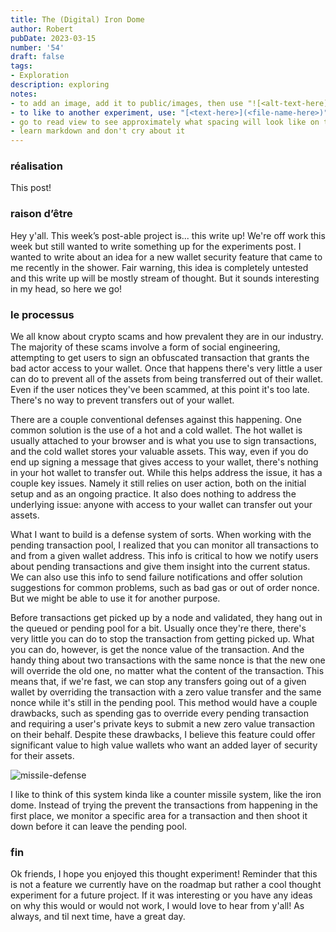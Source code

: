 ```yaml
---
title: The (Digital) Iron Dome
author: Robert
pubDate: 2023-03-15
number: '54'
draft: false
tags:
- Exploration
description: exploring
notes:
- to add an image, add it to public/images, then use "![<alt-text-here](../../../public/images/image-name-here>.png)"
- to like to another experiment, use: "[<text-here>](<file-name-here>)"
- go to read view to see approximately what spacing will look like on the actual site
- learn markdown and don't cry about it
---
```


### réalisation
This post!

### raison d’être
Hey y'all. This week’s post-able project is... this write up! We're off work this week but still wanted to write something up for the experiments post. I wanted to write about an idea for a new wallet security feature that came to me recently in the shower. Fair warning, this idea is completely untested and this write up will be mostly stream of thought. But it sounds interesting in my head, so here we go!

### le processus
We all know about crypto scams and how prevalent they are in our industry. The majority of these scams involve a form of social engineering, attempting to get users to sign an obfuscated transaction that grants the bad actor access to your wallet. Once that happens there's very little a user can do to prevent all of the assets from being transferred out of their wallet. Even if the user notices they've been scammed, at this point it's too late. There's no way to prevent transfers out of your wallet.

There are a couple conventional defenses against this happening. One common solution is the use of a hot and a cold wallet. The hot wallet is usually attached to your browser and is what you use to sign transactions, and the cold wallet stores your valuable assets. This way, even if you do end up signing a message that gives access to your wallet, there's nothing in your hot wallet to transfer out. While this helps address the issue, it has a couple key issues. Namely it still relies on user action, both on the initial setup and as an ongoing practice. It also does nothing to address the underlying issue: anyone with access to your wallet can transfer out your assets. 

What I want to build is a defense system of sorts. When working with the pending transaction pool, I realized that you can monitor all transactions to and from a given wallet address. This info is critical to how we notify users about pending transactions and give them insight into the current status. We can also use this info to send failure notifications and offer solution suggestions for common problems, such as bad gas or out of order nonce. But we might be able to use it for another purpose.

Before transactions get picked up by a node and validated, they hang out in the queued or pending pool for a bit. Usually once they're there, there's very little you can do to stop the transaction from getting picked up. What you can do, however, is get the nonce value of the transaction. And the handy thing about two transactions with the same nonce is that the new one will override the old one, no matter what the content of the transaction. This means that, if we're fast, we can stop any transfers going out of a given wallet by overriding the transaction with a zero value transfer and the same nonce while it's still in the pending pool. This method would have a couple drawbacks, such as spending gas to override every pending transaction and requiring a user's private keys to submit a new zero value transaction on their behalf. Despite these drawbacks, I believe this feature could offer significant value to high value wallets who want an added layer of security for their assets.

![missile-defense](/images/robert/54/missile-def.png)

I like to think of this system kinda like a counter missile system, like the iron dome. Instead of trying the prevent the transactions from happening in the first place, we monitor a specific area for a transaction and then shoot it down before it can leave the pending pool.

### fin
Ok friends, I hope you enjoyed this thought experiment! Reminder that this is not a feature we currently have on the roadmap but rather a cool thought experiment for a future project. If it was interesting or you have any ideas on why this would or would not work, I would love to hear from y'all! As always, and til next time, have a great day.
